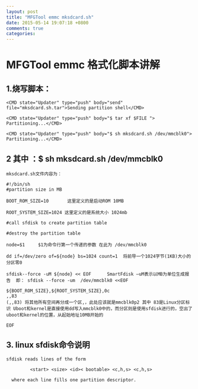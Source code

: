 ```yaml
---
layout: post
title: "MFGTool emmc mksdcard.sh"
date: 2015-05-14 19:07:18 +0800
comments: true
categories: 
---
```


# MFGTool emmc 格式化脚本讲解 #

## 1.烧写脚本： ##

	<CMD state="Updater" type="push" body="send" file="mksdcard.sh.tar">Sending partition shell</CMD> 

	<CMD state="Updater" type="push" body="$ tar xf $FILE "> Partitioning...</CMD>
	
	<CMD state="Updater" type="push" body="$ sh mksdcard.sh /dev/mmcblk0"> Partitioning...</CMD> 

## 2 其中 ：$ sh mksdcard.sh /dev/mmcblk0 ##
	mksdcard.sh文件内容为：

	#!/bin/sh
	#partition size in MB

	BOOT_ROM_SIZE=10       这里定义的是启动ROM 10MB

	ROOT_SYSTEM_SIZE=1024 这里定义的是系统大小 1024mb

	#call sfdisk to create partition table

	#destroy the partition table

	node=$1		$1为命令行第一个传递的参数 在此为 /dev/mmcblk0

	dd if=/dev/zero of=${node} bs=1024 count=1  将前导一个1024字节(1KB)大小的分区零0

	sfdisk--force -uM ${node} << EOF      SmartFdisk –uM表示以MB为单位生成报告  即： sfdisk --force -um  /dev/mmcblk0 <<EOF

	${BOOT_ROM_SIZE},${ROOT_SYSTEM_SIZE},0c 
	,,83  
	(,,83) 将其他所有空间再分成一个区,，此处应该就是mmcblk0p2 其中 83是Linux分区标识 Uboot和kernel是直接使用dd写入mmcblk0中的，而分区则是使用sfdisk进行的，空出了uboot和kernel的位置，从起始地址10MB开始的

	EOF

## 3. linux  sfdisk命令说明 ##
	sfdisk reads lines of the form

             <start> <size> <id>< bootable> <c,h,s> <c,h,s>

      where each line fills one partition descriptor.

